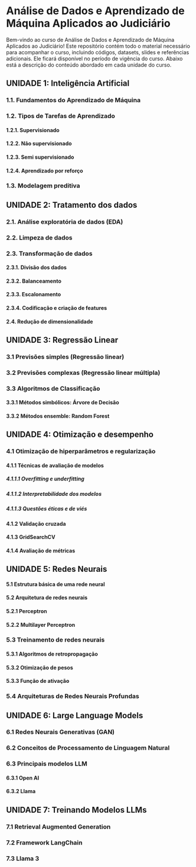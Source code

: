 # Análise de Dados e Aprendizado de Máquina Aplicados ao Judiciário

Bem-vindo ao curso de Análise de Dados e Aprendizado de Máquina Aplicados ao Judiciário! Este repositório contém todo o material necessário para acompanhar o curso, incluindo códigos, datasets, slides e referências adicionais. Ele ficará disponível no período de vigência do curso. Abaixo está a descrição do conteúdo abordado em cada unidade do curso.

## UNIDADE 1: Inteligência Artificial
### 1.1. Fundamentos do Aprendizado de Máquina
### 1.2. Tipos de Tarefas de Aprendizado
#### 1.2.1. Supervisionado
#### 1.2.2. Não supervisionado
#### 1.2.3. Semi supervisionado
#### 1.2.4. Aprendizado por reforço
### 1.3. Modelagem preditiva

## UNIDADE 2: Tratamento dos dados
### 2.1. Análise exploratória de dados (EDA)
### 2.2. Limpeza de dados
### 2.3. Transformação de dados
#### 2.3.1. Divisão dos dados
#### 2.3.2. Balanceamento
#### 2.3.3. Escalonamento
#### 2.3.4. Codificação e criação de features
#### 2.4. Redução de dimensionalidade

## UNIDADE 3:  Regressão Linear
### 3.1 Previsões simples (Regressão linear)
### 3.2 Previsões complexas (Regressão linear múltipla)
### 3.3   Algoritmos de Classificação
#### 3.3.1 Métodos simbólicos: Árvore de Decisão
#### 3.3.2 Métodos ensemble: Random Forest

## UNIDADE 4: Otimização e desempenho
### 4.1 Otimização de hiperparâmetros e regularização
#### 4.1.1 Técnicas de avaliação de modelos
##### 4.1.1.1 Overfitting e underfitting
##### 4.1.1.2 Interpretabilidade dos modelos
##### 4.1.1.3 Questões éticas e de viés
#### 4.1.2 Validação cruzada
#### 4.1.3 GridSearchCV
#### 4.1.4 Avaliação de métricas

## UNIDADE 5: Redes Neurais
#### 5.1 Estrutura básica de uma rede neural
#### 5.2 Arquitetura de redes neurais
#### 5.2.1 Perceptron
#### 5.2.2 Multilayer Perceptron
### 5.3 Treinamento de redes neurais
#### 5.3.1 Algoritmos de retropropagação
#### 5.3.2 Otimização de pesos
#### 5.3.3 Função de ativação
### 5.4 Arquiteturas de Redes Neurais Profundas

## UNIDADE 6: Large Language Models 
### 6.1 Redes Neurais Generativas (GAN)
### 6.2 Conceitos de Processamento de Linguagem Natural
### 6.3 Principais modelos LLM
#### 6.3.1 Open AI
#### 6.3.2 Llama

## UNIDADE 7: Treinando Modelos LLMs
### 7.1 Retrieval Augmented Generation
### 7.2 Framework LangChain
### 7.3 Llama 3



